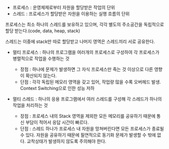 - 프로세스 : 운영체제로부터 자원을 할당받은 작업의 단위
- 스레드 : 프로세스가 할당받은 자원을 이용하는 실행 흐름의 단위

프로세스는 최소 하나의 스레드를 보유하고 있으며, 각각 별도의 주소공간을 독립적으로 할당 받는다.(code, data, heap, stack)

스레드는 이중에 stack만 따로 할당받고 나머지 영역은 스레드끼리 서로 공유한다.

- 멀티 프로세스 : 하나의 프로그램을 여러개의 프로세스로 구성하여 각 프로세스가 병렬적으로 작업을 수행하는 것
  - 장점 : 하나에 문제가 발생하면 그 자식 프로세스만 죽는 것 이상으로 다른 영향이 확산되지 않는다.
  - 단점 : 각각 독립된 메모리 영역을 갖고 있어, 작업량 많을 수록 오버헤드 발생. Context Switching으로 인한 성능 저하
  
- 멀티 스레드 : 하나의 응용 프로그램에서 여러 스레드를 구성해 각 스레드가 하나의 작업을 처리하는 것
  - 장점 : 프로세스 내의 Stack 영역을 제외한 모든 메모리를 공유하기 때문에 통신 부담이 적어서 응답 시간이 빠르다.
  - 단점 : 스레드 하나가 프로세스 내 자원을 망쳐버린다면 모든 프로세스가 종료될 수 있다.
    자원을 공유하기 때문에 필연적으로 동기화 문제가 발생할 수 밖에 없다. 교착상태가 발생하지 않도록 주의해야 한다.